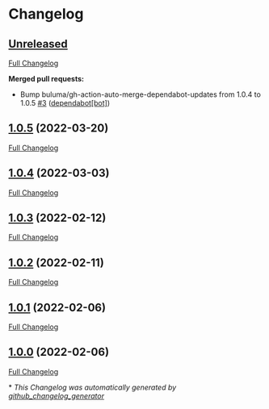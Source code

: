 # Changelog

## [Unreleased](https://github.com/buluma/ansible-role-kernel/tree/HEAD)

[Full Changelog](https://github.com/buluma/ansible-role-kernel/compare/1.0.5...HEAD)

**Merged pull requests:**

- Bump buluma/gh-action-auto-merge-dependabot-updates from 1.0.4 to 1.0.5 [\#3](https://github.com/buluma/ansible-role-kernel/pull/3) ([dependabot[bot]](https://github.com/apps/dependabot))

## [1.0.5](https://github.com/buluma/ansible-role-kernel/tree/1.0.5) (2022-03-20)

[Full Changelog](https://github.com/buluma/ansible-role-kernel/compare/1.0.4...1.0.5)

## [1.0.4](https://github.com/buluma/ansible-role-kernel/tree/1.0.4) (2022-03-03)

[Full Changelog](https://github.com/buluma/ansible-role-kernel/compare/1.0.3...1.0.4)

## [1.0.3](https://github.com/buluma/ansible-role-kernel/tree/1.0.3) (2022-02-12)

[Full Changelog](https://github.com/buluma/ansible-role-kernel/compare/1.0.2...1.0.3)

## [1.0.2](https://github.com/buluma/ansible-role-kernel/tree/1.0.2) (2022-02-11)

[Full Changelog](https://github.com/buluma/ansible-role-kernel/compare/1.0.1...1.0.2)

## [1.0.1](https://github.com/buluma/ansible-role-kernel/tree/1.0.1) (2022-02-06)

[Full Changelog](https://github.com/buluma/ansible-role-kernel/compare/1.0.0...1.0.1)

## [1.0.0](https://github.com/buluma/ansible-role-kernel/tree/1.0.0) (2022-02-06)

[Full Changelog](https://github.com/buluma/ansible-role-kernel/compare/fa61598af13c31f45a089109e0c488f6182c5726...1.0.0)



\* *This Changelog was automatically generated by [github_changelog_generator](https://github.com/github-changelog-generator/github-changelog-generator)*
